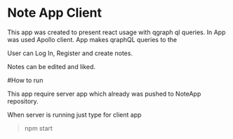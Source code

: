 # Note App Client
This app was created to present react usage with qgraph ql queries.
In App was used Apollo client. App makes qraphQL queries to the

User can Log In, Register and create notes.

Notes can be edited and liked.

#How to run

This app require server app which already was pushed to NoteApp repository.

When server is running just type for client app

> npm start


